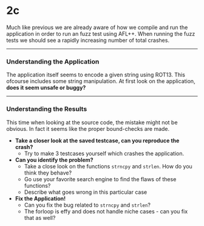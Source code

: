 # 2c
Much like previous we are already aware of how we compile and run the application in order to run an fuzz test using AFL++. When running the fuzz tests we should see a rapidly increasing number of total crashes. 

---

### Understanding the Application
The application itself seems to encode a given string using ROT13. This ofcourse includes some string manipulation. At first look on the application, **does it seem unsafe or buggy?**

---

### Understanding the Results
This time when looking at the source code, the mistake might not be obvious. In fact it seems like the proper bound-checks are made.

- **Take a closer look at the saved testcase, can you reproduce the crash?**
  - Try to make 3 testcases yourself which crashes the application.
- **Can you identify the problem?**
  - Take a close look on the functions `strncpy` and `strlen`. How do you think they behave?
  - Go use your favorite search engine to find the flaws of these functions?
  - Describe what goes wrong in this particular case
- **Fix the Application!**
  - Can you fix the bug related to `strncpy` and `strlen`?
  - The forloop is effy and does not handle niche cases - can you fix that as well?
  